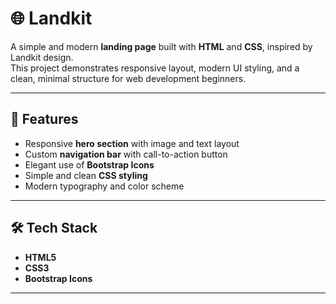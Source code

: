 # 🌐 Landkit

A simple and modern **landing page** built with **HTML** and **CSS**, inspired by Landkit design.  
This project demonstrates responsive layout, modern UI styling, and a clean, minimal structure for web development beginners.

---

## 🚀 Features

- Responsive **hero section** with image and text layout  
- Custom **navigation bar** with call-to-action button  
- Elegant use of **Bootstrap Icons**  
- Simple and clean **CSS styling**  
- Modern typography and color scheme  

---

## 🛠️ Tech Stack

- **HTML5**
- **CSS3**
- **Bootstrap Icons**

--- 


